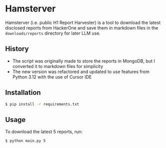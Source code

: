 # Hamsterver

Hamsterver (i.e. public H1 Report Harvester) is a tool to download the latest disclosed reports from HackerOne and save them in markdown files in the `downloads/reports` directory for later LLM use.

## History

- The script was originally made to store the reports in MongoDB, but I converted it to markdown files for simplicity
- The new version was refactored and updated to use features from Python 3.12 with the use of Cursor IDE

## Installation

```bash
$ pip install -r requirements.txt
```

## Usage

To download the latest 5 reports, run:

```bash
$ python main.py 5
```
